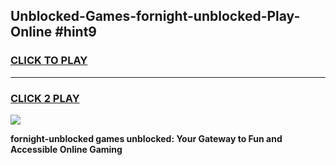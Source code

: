 
## Unblocked-Games-fornight-unblocked-Play-Online #hint9
<h3>
<a href="https://news.freeplayer.one?title=fornight-unblocked&ref=3">CLICK TO PLAY</a></h3>
<hr>

<h3>
<a href="https://news.freeplayer.one?title=fornight-unblocked&ref=3">CLICK 2 PLAY</a>
  
</h3>

<a href="https://news.freeplayer.one?title=fornight-unblocked&ref=3"><img src="https://clearcache.store/games.png"></a>


**fornight-unblocked games unblocked: Your Gateway to Fun and Accessible Online Gaming**
